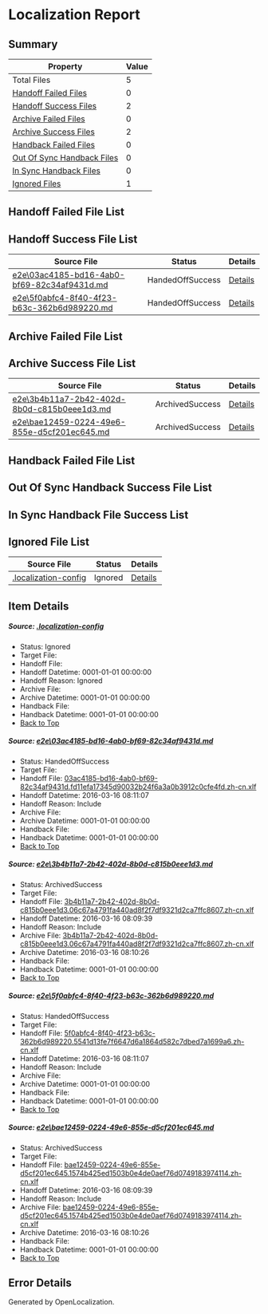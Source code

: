 # <a name='report-top'></a> Localization Report

## Summary
 Property | Value 
 -------- | ----- 
 Total Files | 5
[ Handoff Failed Files ](#handoff-failed-list)| 0
[ Handoff Success Files ](#handoff-success-list)| 2
[ Archive Failed Files ](#archive-failed-list)| 0
[ Archive Success Files ](#archive-success-list)| 2
[ Handback Failed Files ](#handback-failed-list)| 0
[ Out Of Sync Handback Files ](#outofsync-handback-success-list)| 0
[ In Sync Handback Files ](#insync-handback-success-list)| 0
[ Ignored Files ](#ignored-list)| 1

## <a name='handoff-failed-list'></a> Handoff Failed File List

## <a name='handoff-success-list'></a> Handoff Success File List
 Source File | Status | Details 
 ----------- | ------ | ------- 
 [e2e\03ac4185-bd16-4ab0-bf69-82c34af9431d.md](https://github.com/OpenLocalizationTest/oltest/blob/03b5062366cb4a5de84b3ec630bea8a0ac42dd2b/e2e/03ac4185-bd16-4ab0-bf69-82c34af9431d.md) | HandedOffSuccess | [Details](#4da97f75b3d871a292756b61812e53c105256e0c1)
 [e2e\5f0abfc4-8f40-4f23-b63c-362b6d989220.md](https://github.com/OpenLocalizationTest/oltest/blob/03b5062366cb4a5de84b3ec630bea8a0ac42dd2b/e2e/5f0abfc4-8f40-4f23-b63c-362b6d989220.md) | HandedOffSuccess | [Details](#5cd9a3691f139558e04a55816d5d3566bc6883f73)

## <a name='archive-failed-list'></a> Archive Failed File List

## <a name='archive-success-list'></a> Archive Success File List
 Source File | Status | Details 
 ----------- | ------ | ------- 
 [e2e\3b4b11a7-2b42-402d-8b0d-c815b0eee1d3.md](https://github.com/OpenLocalizationTest/oltest/blob/9c6637e2ebc4bb1222718f19077b626a01ac6f66/e2e/3b4b11a7-2b42-402d-8b0d-c815b0eee1d3.md) | ArchivedSuccess | [Details](#3809e3ac42101bec1611abf0e0465a08b515146e2)
 [e2e\bae12459-0224-49e6-855e-d5cf201ec645.md](https://github.com/OpenLocalizationTest/oltest/blob/9c6637e2ebc4bb1222718f19077b626a01ac6f66/e2e/bae12459-0224-49e6-855e-d5cf201ec645.md) | ArchivedSuccess | [Details](#dcccc14f593d7eac904cb65bf2567e7393332af74)

## <a name='handback-failed-list'></a> Handback Failed File List

## <a name='outofsync-handback-success-list'></a> Out Of Sync Handback Success File List

## <a name='insync-handback-success-list'></a> In Sync Handback File Success List

## <a name='ignored-list'></a> Ignored File List
 Source File | Status | Details 
 ----------- | ------ | ------- 
 [.localization-config](https://github.com/OpenLocalizationTest/oltest/blob/03b5062366cb4a5de84b3ec630bea8a0ac42dd2b/.localization-config) | Ignored | [Details](#66aca4b1c2f43b14ec41e0e427345df94af1d5e10)

## Item Details
##### <a name='66aca4b1c2f43b14ec41e0e427345df94af1d5e10'></a> Source: [.localization-config](https://github.com/OpenLocalizationTest/oltest/blob/03b5062366cb4a5de84b3ec630bea8a0ac42dd2b/.localization-config)
* Status: Ignored
* Target File: 
* Handoff File: 
* Handoff Datetime: 0001-01-01 00:00:00
* Handoff Reason: Ignored
* Archive File: 
* Archive Datetime: 0001-01-01 00:00:00
* Handback File: 
* Handback Datetime: 0001-01-01 00:00:00
* [Back to Top](#report-top)

##### <a name='4da97f75b3d871a292756b61812e53c105256e0c1'></a> Source: [e2e\03ac4185-bd16-4ab0-bf69-82c34af9431d.md](https://github.com/OpenLocalizationTest/oltest/blob/03b5062366cb4a5de84b3ec630bea8a0ac42dd2b/e2e/03ac4185-bd16-4ab0-bf69-82c34af9431d.md)
* Status: HandedOffSuccess
* Target File: 
* Handoff File: [03ac4185-bd16-4ab0-bf69-82c34af9431d.fd11efa17345d90032b24f6a3a0b3912c0cfe4fd.zh-cn.xlf](https://github.com/OpenLocalizationTestOrg/olhandoff/blob/24e6b474248ceb2eaf94099a192105edea51d860/ol-handoff/OpenLocalizationTestOrg/oltest.zh-cn/xinjiang/ht/03ac4185-bd16-4ab0-bf69-82c34af9431d.fd11efa17345d90032b24f6a3a0b3912c0cfe4fd.zh-cn.xlf)
* Handoff Datetime: 2016-03-16 08:11:07
* Handoff Reason: Include
* Archive File: 
* Archive Datetime: 0001-01-01 00:00:00
* Handback File: 
* Handback Datetime: 0001-01-01 00:00:00
* [Back to Top](#report-top)

##### <a name='3809e3ac42101bec1611abf0e0465a08b515146e2'></a> Source: [e2e\3b4b11a7-2b42-402d-8b0d-c815b0eee1d3.md](https://github.com/OpenLocalizationTest/oltest/blob/9c6637e2ebc4bb1222718f19077b626a01ac6f66/e2e/3b4b11a7-2b42-402d-8b0d-c815b0eee1d3.md)
* Status: ArchivedSuccess
* Target File: 
* Handoff File: [3b4b11a7-2b42-402d-8b0d-c815b0eee1d3.06c67a4791fa440ad8f2f7df9321d2ca7ffc8607.zh-cn.xlf](https://github.com/OpenLocalizationTestOrg/olhandoff/blob/184b141b2105da7cc259b79fb41310132ae8c6ee/ol-handoff/OpenLocalizationTestOrg/oltest.zh-cn/xinjiang/ht/3b4b11a7-2b42-402d-8b0d-c815b0eee1d3.06c67a4791fa440ad8f2f7df9321d2ca7ffc8607.zh-cn.xlf)
* Handoff Datetime: 2016-03-16 08:09:39
* Handoff Reason: Include
* Archive File: [3b4b11a7-2b42-402d-8b0d-c815b0eee1d3.06c67a4791fa440ad8f2f7df9321d2ca7ffc8607.zh-cn.xlf](https://github.com/OpenLocalizationTestOrg/olhandoff/blob/bb8a66c2fa4f1cf50787830bf6e2e5c9be0a54cb/ol-handoff/OpenLocalizationTestOrg/oltest.zh-cn/xinjiang/ht/archive/3b4b11a7-2b42-402d-8b0d-c815b0eee1d3.06c67a4791fa440ad8f2f7df9321d2ca7ffc8607.zh-cn.xlf)
* Archive Datetime: 2016-03-16 08:10:26
* Handback File: 
* Handback Datetime: 0001-01-01 00:00:00
* [Back to Top](#report-top)

##### <a name='5cd9a3691f139558e04a55816d5d3566bc6883f73'></a> Source: [e2e\5f0abfc4-8f40-4f23-b63c-362b6d989220.md](https://github.com/OpenLocalizationTest/oltest/blob/03b5062366cb4a5de84b3ec630bea8a0ac42dd2b/e2e/5f0abfc4-8f40-4f23-b63c-362b6d989220.md)
* Status: HandedOffSuccess
* Target File: 
* Handoff File: [5f0abfc4-8f40-4f23-b63c-362b6d989220.5541d13fe7f6647d6a1864d582c7dbed7a1699a6.zh-cn.xlf](https://github.com/OpenLocalizationTestOrg/olhandoff/blob/24e6b474248ceb2eaf94099a192105edea51d860/ol-handoff/OpenLocalizationTestOrg/oltest.zh-cn/xinjiang/ht/5f0abfc4-8f40-4f23-b63c-362b6d989220.5541d13fe7f6647d6a1864d582c7dbed7a1699a6.zh-cn.xlf)
* Handoff Datetime: 2016-03-16 08:11:07
* Handoff Reason: Include
* Archive File: 
* Archive Datetime: 0001-01-01 00:00:00
* Handback File: 
* Handback Datetime: 0001-01-01 00:00:00
* [Back to Top](#report-top)

##### <a name='dcccc14f593d7eac904cb65bf2567e7393332af74'></a> Source: [e2e\bae12459-0224-49e6-855e-d5cf201ec645.md](https://github.com/OpenLocalizationTest/oltest/blob/9c6637e2ebc4bb1222718f19077b626a01ac6f66/e2e/bae12459-0224-49e6-855e-d5cf201ec645.md)
* Status: ArchivedSuccess
* Target File: 
* Handoff File: [bae12459-0224-49e6-855e-d5cf201ec645.1574b425ed1503b0e4de0aef76d0749183974114.zh-cn.xlf](https://github.com/OpenLocalizationTestOrg/olhandoff/blob/184b141b2105da7cc259b79fb41310132ae8c6ee/ol-handoff/OpenLocalizationTestOrg/oltest.zh-cn/xinjiang/ht/bae12459-0224-49e6-855e-d5cf201ec645.1574b425ed1503b0e4de0aef76d0749183974114.zh-cn.xlf)
* Handoff Datetime: 2016-03-16 08:09:39
* Handoff Reason: Include
* Archive File: [bae12459-0224-49e6-855e-d5cf201ec645.1574b425ed1503b0e4de0aef76d0749183974114.zh-cn.xlf](https://github.com/OpenLocalizationTestOrg/olhandoff/blob/bb8a66c2fa4f1cf50787830bf6e2e5c9be0a54cb/ol-handoff/OpenLocalizationTestOrg/oltest.zh-cn/xinjiang/ht/archive/bae12459-0224-49e6-855e-d5cf201ec645.1574b425ed1503b0e4de0aef76d0749183974114.zh-cn.xlf)
* Archive Datetime: 2016-03-16 08:10:26
* Handback File: 
* Handback Datetime: 0001-01-01 00:00:00
* [Back to Top](#report-top)


## Error Details

Generated by OpenLocalization.
